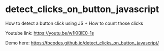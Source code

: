 # detect_clicks_on_button_javascript
How to detect a button click using JS + How to count those clicks

Youtube link: https://youtu.be/w1KlBlE0-1s

Demo here:
https://tbcodes.github.io/detect_clicks_on_button_javascript/
